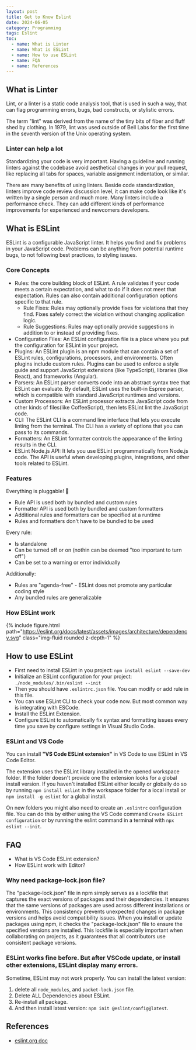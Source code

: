 ```yaml
---
layout: post
title: Get to Know Eslint
date: 2024-06-05
category: Programming
tags: Eslint
toc: 
  - name: What is Linter
  - name: What is ESLint
  - name: How to use ESLint
  - name: FQA
  - name: References
---
```


## What is Linter

Lint, or a linter is a static code analysis tool, that is used in such a way, that can flag programming errors, bugs, bad constructs, or stylistic errors.

The term "lint" was derived from the name of the tiny bits of fiber and fluff shed by clothing. In 1979, lint was used outside of Bell Labs for the first time in the seventh version of the Unix operating system.

### Linter can help a lot
Standardizing your code is very important. Having a guideline and running linters against the codebase avoid aesthetical changes in your pull request, like replacing all tabs for spaces, variable assignment indentation, or similar.

There are many benefits of using linters. Beside code standardization, linters improve code review discussion level, it can make code look like it's written by a single person and much more.
Many linters include a performance check. They can add different kinds of performance improvements for experienced and newcomers developers.

## What is ESLint

ESLint is a configurable JavaScript linter. It helps you find and fix problems in your JavaScript code. Problems can be anything from potential runtime bugs, to not following best practices, to styling issues.

### Core Concepts
- Rules: the core building block of ESLint. A rule validates if your code meets a certain expectation, and what to do if it does not meet that expectation. Rules can also contain additional configuration options specific to that rule.
  - Rule Fixes: Rules may optionally provide fixes for violations that they find. Fixes safely correct the violation without changing application logic.
  - Rule Suggestions: Rules may optionally provide suggestions in addition to or instead of providing fixes.
- Configuration Files: An ESLint configuration file is a place where you put the configuration for ESLint in your project. 
- Plugins: An ESLint plugin is an npm module that can contain a set of ESLint rules, configurations, processors, and environments. Often plugins include custom rules. Plugins can be used to enforce a style guide and support JavaScript extensions (like TypeScript), libraries (like React), and frameworks (Angular).
- Parsers: An ESLint parser converts code into an abstract syntax tree that ESLint can evaluate. By default, ESLint uses the built-in Espree parser, which is compatible with standard JavaScript runtimes and versions.
- Custom Processors: An ESLint processor extracts JavaScript code from other kinds of files(like CoffeeScript), then lets ESLint lint the JavaScript code.
- CLI: The ESLint CLI is a command line interface that lets you execute linting from the terminal. The CLI has a variety of options that you can pass to its commands.
- Formatters: An ESLint formatter controls the appearance of the linting results in the CLI.
- ESLint Node.js API: It lets you use ESLint programmatically from Node.js code. The API is useful when developing plugins, integrations, and other tools related to ESLint.

### Features

Everything is pluggable! 🔌
- Rule API is used both by bundled and custom rules
- Formatter API is used both by bundled and custom formatters
- Additional rules and formatters can be specified at a runtime
- Rules and formatters don't have to be bundled to be used

Every rule:
- Is standalone
- Can be turned off or on (nothin can be deemed "too important to turn off")
- Can be set to a warning or error individually

Additionally:
- Rules are "agenda-free" - ESLint does not promote any particular coding style
- Any bundled rules are generalizable

### How ESLint work

{% include figure.html path="https://eslint.org/docs/latest/assets/images/architecture/dependency.svg" class="img-fluid rounded z-depth-1" %}

## How to use ESLint

- First need to install ESLint in you project: `npm install eslint --save-dev`
- Initialize an ESLint configuration for your project: `./node_modules/.bin/eslint --init`
- Then you should have `.eslintrc.json` file. You can modify or add rule in this file.
- You can use ESLint CLI to check your code now. But most common way is integrating with ESCode.
- Install the ESLint Extension.
- Configure ESLint to automatically fix syntax and formatting issues every time you save by configure settings in Visual Studio Code.

### ESLint and VS Code

You can install **"VS Code ESLint extension"** in VS Code to use ESLint in VS Code Editor.

The extension uses the ESLint library installed in the opened workspace folder. If the folder doesn't provide one the extension looks for a global install version. If you haven't installed ESLint either locally or globally do so by running `npm install eslint` in the workspace folder for a local install or `npm install -g eslint` for a global install.

On new folders you might also need to create an `.eslintrc` configuration file. You can do this by either using the VS Code command `Create ESLint configuration` or by running the eslint command in a terminal with `npx eslint --init`.

## FAQ

- What is VS Code ESLint extension?
- How ESLint work with Editor?

### Why need package-lock.json file?
The "package-lock.json" file in npm simply serves as a lockfile that captures the exact versions of packages and their dependencies. 
It ensures that the same versions of packages are used across different installations or environments. This consistency prevents unexpected changes in package versions and helps avoid compatibility issues. When you install or update packages using npm, it checks the "package-lock.json" file to ensure the specified versions are installed. 
This lockfile is especially important when collaborating on projects, as it guarantees that all contributors use consistent package versions.

### ESLint works fine before. But after VSCode update, or install other extensions, ESLint display many errors.
Sometime, ESLint may not work properly. You can install the latest version:
1. delete all `node_modules`, and `packet-lock.json` file.
2. Delete ALL Dependencies about ESLint.
3. Re-install all package.
4. And then install latest version: `npm init @eslint/config@latest`.

## References

- [eslint.org doc](https://eslint.org/docs/latest/use/core-concepts/)